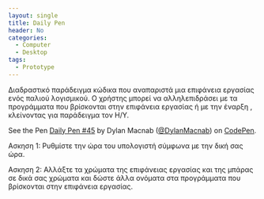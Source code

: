 ```yaml
---
layout: single
title: Daily Pen
header: No
categories:
  - Computer
  - Desktop
tags:
  - Prototype
---
```


Διαδραστικό παράδειγμα κώδικα που αναπαριστά μια επιφάνεια εργασίας ενός παλιού λογισμικού. Ο χρήστης μπορεί να αλληλεπιδράσει με τα προγράμματα που βρίσκονται στην επιφάνεια εργασίας ή με την έναρξη , κλείνοντας για παράδειγμα τον Η/Υ.

<p data-height="350" data-theme-id="17517" data-slug-hash="xEEOyZ" data-default-tab="result" data-user="Dylan Macnab" class='codepen'>See the Pen <a href='https://codepen.io/DylanMacnab/pen/xEEOyZ'>Daily Pen #45</a> by Dylan Macnab (<a href='https://codepen.io/DylanMacnab/'>@DylanMacnab</a>) on <a href='http://codepen.io'>CodePen</a>.</p>
<script async src="//assets.codepen.io/assets/embed/ei.js"></script>

Ασκηση 1: Ρυθμίστε την ώρα του υπολογιστή σύμφωνα με την δική σας ώρα.

Ασκηση 2: Αλλάξτε τα χρώματα της επιφάνειας εργασίας και της μπάρας σε δικά σας χρώματα και δώστε άλλα ονόματα στα προγράμματα που βρίσκονται στην επιφάνεια εργασίας.
